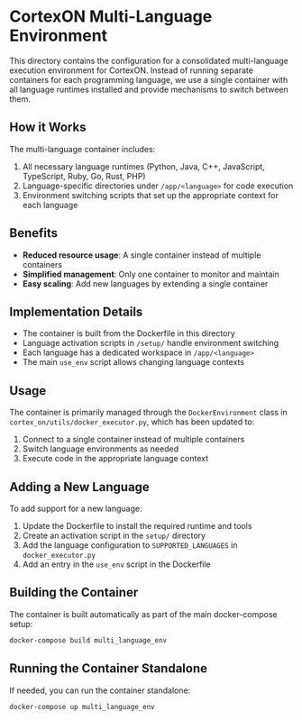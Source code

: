 # CortexON Multi-Language Environment

This directory contains the configuration for a consolidated multi-language execution environment for CortexON. Instead of running separate containers for each programming language, we use a single container with all language runtimes installed and provide mechanisms to switch between them.

## How it Works

The multi-language container includes:

1. All necessary language runtimes (Python, Java, C++, JavaScript, TypeScript, Ruby, Go, Rust, PHP)
2. Language-specific directories under `/app/<language>` for code execution
3. Environment switching scripts that set up the appropriate context for each language

## Benefits

- **Reduced resource usage**: A single container instead of multiple containers
- **Simplified management**: Only one container to monitor and maintain
- **Easy scaling**: Add new languages by extending a single container

## Implementation Details

- The container is built from the Dockerfile in this directory
- Language activation scripts in `/setup/` handle environment switching
- Each language has a dedicated workspace in `/app/<language>`
- The main `use_env` script allows changing language contexts

## Usage

The container is primarily managed through the `DockerEnvironment` class in `cortex_on/utils/docker_executor.py`, which has been updated to:

1. Connect to a single container instead of multiple containers
2. Switch language environments as needed
3. Execute code in the appropriate language context

## Adding a New Language

To add support for a new language:

1. Update the Dockerfile to install the required runtime and tools
2. Create an activation script in the `setup/` directory
3. Add the language configuration to `SUPPORTED_LANGUAGES` in `docker_executor.py`
4. Add an entry in the `use_env` script in the Dockerfile

## Building the Container

The container is built automatically as part of the main docker-compose setup:

```bash
docker-compose build multi_language_env
```

## Running the Container Standalone

If needed, you can run the container standalone:

```bash
docker-compose up multi_language_env
``` 